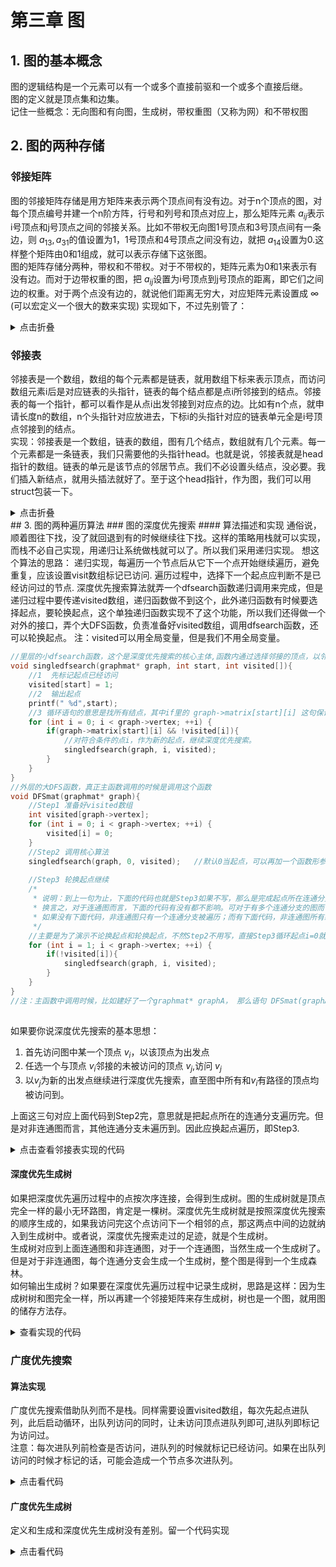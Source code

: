 # 第三章 图
## 1. 图的基本概念
图的逻辑结构是一个元素可以有一个或多个直接前驱和一个或多个直接后继。  
图的定义就是顶点集和边集。  
记住一些概念：无向图和有向图，生成树，带权重图（又称为网）和不带权图
## 2. 图的两种存储
### 邻接矩阵
图的邻接矩阵存储是用方矩阵来表示两个顶点间有没有边。对于n个顶点的图，对每个顶点编号并建一个n阶方阵，行号和列号和顶点对应上，那么矩阵元素 $a_{ij}$表示i号顶点和j号顶点之间的邻接关系。比如不带权无向图1号顶点和3号顶点间有一条边，则 $a_{13},a_{31}$的值设置为1，1号顶点和4号顶点之间没有边，就把 $a_{14}$设置为0.这样整个矩阵由0和1组成，就可以表示存储下这张图。  
图的矩阵存储分两种，带权和不带权。对于不带权的，矩阵元素为0和1来表示有没有边。而对于边带权重的图，把 $a_{ij}$设置为i号顶点到j号顶点的距离，即它们之间边的权重。对于两个点没有边的，就说他们距离无穷大，对应矩阵元素设置成 $\infty$ (可以宏定义一个很大的数来实现)
实现如下，不过先别管了：
<details><summary>点击折叠</summary>
<p>
  
```c
//数据类型的定义
typedef struct matrixgraph{
    int vertex;          //顶点的数量
    int ** matrix;       //一个int型指针的指针，其实会变成一个矩阵，跟待会建图的函数有关系
}graphmat,graphweightmat;     //graphmat表示不带权的，graphweightmat表示带权的

//建不带边图的函数
//返回一个没有边的图
graphmat * createMatgraph(int nodes){
    graphmat * graph = (graphmat*)malloc(sizeof(graphmat));
    graph->vertex = nodes;
    //下面几行构建矩阵
    graph->matrix = (int**) malloc(sizeof (int *) * nodes);
    for (int i = 0; i < nodes; ++i) {
        graph->matrix[i] = (int*) malloc(sizeof(int) * nodes);
    }
    //矩阵置0
    for (int i = 0; i < nodes; ++i) {
        for (int j = 0; j < nodes; ++j) {
            if(i == j)  graph->matrix[i][j] = 0;
            else    graph->matrix[i][j] = Infinit;   //Infinit是宏定义的量 这另个语句改成不做条件判断，全部赋成0就可以是不带权图
        }
    }
    return graph;
}

//添加边的函数，这边是以带权的为例子，那如果是不带权值的，就设置成1就好了
//添加一条有向带权值边
}void addweightdirectionaledgeMat(graphmat * graph, int src, int dest, int weight){
    graph->matrix[src][dest] = weight;
}
//如果要改成无向很简单，从source指dest有，从dest指source也有就行了
void addweightedgeMat(graphmat * graph, int src, int dest, int weight){
    graph->matrix[src][dest] = weight;
    graph->matrix[dest][src] = weight;
```
  
</p>
</details>

### 邻接表
邻接表是一个数组，数组的每个元素都是链表，就用数组下标来表示顶点，而访问数组元素i后是对应链表的头指针，链表的每个结点都是点i所邻接到的结点。邻接表的每一个指针，都可以看作是从点i出发邻接到对应点的边。比如有n个点，就申请长度n的数组，n个头指针对应放进去，下标i的头指针对应的链表单元全是i号顶点邻接到的结点。  
实现：邻接表是一个数组，链表的数组，图有几个结点，数组就有几个元素。每一个元素都是一条链表，我们只需要他的头指针head。也就是说，邻接表就是head指针的数组。链表的单元是该节点的邻居节点。我们不必设置头结点，没必要。我们插入新结点，就用头插法就好了。至于这个head指针，作为图，我们可以用struct包装一下。
<details><summary>点击折叠</summary>
  <p>
  
```c
//邻接表中链表的单元
typedef struct edge{
    int dest;            //所指向的目标顶点
    int weight;          //这个边的权重
    struct edge* next;   //同起点的下一条边
}edge;                   //这个取名的含义是，上邻接表的指针都相当于是从同一起点出发的边。要访问相邻顶点，比如有edge* p，就用 p->dest 就好了

//邻接表的数据类型(为了好看，不要让邻接表直接就是edge head[num_Vertix]，当然它就是)，包装这一下只是为了邻接表单元有个自己的类型
typedef struct adjlistunit{
    edge* head;
}adjlistunit;

//图就是以邻接表的形式存在的，所以我们定义一下图
typedef struct graphINadj{
    int num_nodes;          //图顶点的个数
    adjlistunit* adjlist;   //由“邻接表单元”组成的邻接表，这是个指针型，其实是个数组，看下面建图的函数就明白了
}graphadj;

//初始化有n个结点的图，不带边，函数读入要创建的图的顶点个数
graphadj* graphinit(int n){
    graphadj * graph = (graphadj*)malloc(sizeof (graphadj));      //申请内存空间
    graph->num_nodes = n;                                        //顶点个数设置为n
    adjlistunit * adjlist = (adjlistunit*)malloc(n*sizeof (adjlistunit));   
    graph->adjlist = adjlist;                                           //这两句创建邻接表
    for (int i = 0; i < n; ++i) {
        graph->adjlist[i].head = NULL;  //初始化全部没有边
    }
    return graph;
}

//添加一条有向边  函数读入 起点号数src(source) 和 终点号数dest(destination)
void directedge(graphadj* graph, int src, int dest){
    edge* newedge = (edge*)malloc(sizeof(edge));     //申请一个新边的类型
    newedge->dest = dest;                            //指定终点
    newedge->next = graph->adjlist[src].head;        
    graph->adjlist[src].head = newedge;              //这两句是头插法，合起来就是放到邻接表相应的链表中
}

//如果是加无向边，就是比有向边要指过来，又指过去
void addedge(graphadj* graph, int src, int dest){
    edge* newedge = (edge*)malloc(sizeof(edge));
    newedge->dest = dest;
    newedge->next = graph->adjlist[src].head;
    graph->adjlist[src].head = newedge;
    //如果是无向图要再加一条对称边
    newedge = (edge*)malloc(sizeof(edge));
    newedge->dest = src;
    newedge->next = graph->adjlist[dest].head;
    graph->adjlist[dest].head = newedge;##
}
//添加一条有向的有权重边，只比上面那个多了一个设置权重的环节，上面那个加边函数是说刚开始一些图不考虑带权就先简单一点
void directweightedge(graphadj* graph, int src, int dest, int weight){
    edge* newedge = (edge*)malloc(sizeof(edge));
    newedge->dest = dest;
    newedge->weight = weight;                  //设置边权重
    newedge->next = graph->adjlist[src].head;
    graph->adjlist[src].head = newedge;  
}
```
</p>
</details>
## 3. 图的两种遍历算法
### 图的深度优先搜索
#### 算法描述和实现
通俗说，顺着图往下找，没了就回退到有的时候继续往下找。这样的策略用栈就可以实现，而栈不必自己实现，用递归让系统做栈就可以了。所以我们采用递归实现。
想这个算法的思路：  
递归实现，每遍历一个节点后从它下一个点开始继续遍历，避免重复，应该设置visit数组标记已访问. 遍历过程中，选择下一个起点应判断不是已经访问过的节点.  
深度优先搜索算法就弄一个dfsearch函数递归调用来完成，但是递归过程中要传递visited数组，递归函数做不到这个，此外递归函数有时候要选择起点，要轮换起点，这个单独递归函数实现不了这个功能，所以我们还得做一个对外的接口，弄个大DFS函数，负责准备好visited数组，调用dfsearch函数，还可以轮换起点。  
注：visited可以用全局变量，但是我们不用全局变量。

```c
//里层的小dfsearch函数，这个是深度优先搜索的核心主体,函数内通过选择邻接的顶点，以邻接的顶点为新的起点递归调用
void singledfsearch(graphmat* graph, int start, int visited[]){
    //1  先标记起点已经访问
    visited[start] = 1;
    //2  输出起点
    printf(" %d",start);
    //3 循环语句的意思是找所有结点，其中if里的 graph->matrix[start][i] 这句保证结点为start点邻接到的，而!visited[i]保证该店为未访问(字面意思)
    for (int i = 0; i < graph->vertex; ++i) {
        if(graph->matrix[start][i] && !visited[i]){
            //对符合条件的点i，作为新的起点，继续深度优先搜索。
            singledfsearch(graph, i, visited);
        }
    }
}
//外层的大DFS函数，真正主函数调用的时候是调用这个函数
void DFSmat(graphmat* graph){
    //Step1 准备好visited数组
    int visited[graph->vertex];
    for (int i = 0; i < graph->vertex; ++i) {
        visited[i] = 0;
    }
    //Step2 调用核心算法
    singledfsearch(graph, 0, visited);   //默认0当起点，可以再加一个函数形参int start，让用户指定起点
    
    //Step3 轮换起点继续
    /*
     * 说明：到上一句为止，下面的代码也就是Step3如果不写，那么是完成起点所在连通分支的深度搜索
     * 换言之，对于连通图而言，下面的代码有没有都不影响。可对于有多个连通分支的图而言，就会有差别。
     * 如果没有下面代码，非连通图只有一个连通分支被遍历；而有下面代码，非连通图所有结点都被遍历。
     */
    //主要是为了演示不论换起点和轮换起点，不然Step2不用写，直接Step3循环起点i=0就行了
    for (int i = 1; i < graph->vertex; ++i) {
        if(!visited[i]){
            singledfsearch(graph, i, visited);
        }
    }
}
//注：主函数中调用时候，比如建好了一个graphmat* graphA， 那么语句 DFSmat(graphA); 就可以输出深度优先遍历的序列
      
```
如果要你说深度优先搜索的基本思想：
1. 首先访问图中某一个顶点 $v_i$，以该顶点为出发点
2. 任选一个与顶点 $v_i$邻接的未被访问的顶点 $v_j$,访问 $v_j$
3. 以$v_j$为新的出发点继续进行深度优先搜索，直至图中所有和$v_i$有路径的顶点均被访问到。

上面这三句对应上面代码到Step2完，意思就是把起点所在的连通分支遍历完。但是对非连通图而言，其他连通分支未遍历到。因此应换起点遍历，即Step3.

<details><summary>点击查看邻接表实现的代码</summary>
  
```c
  //接下来实现dfs，dfs是一种递归的调用，而且需要我们准备vitsited数组。我们采用函数套函数的方法
//其中dfs函数是实现对一个连通分支的遍历，但多个连通分支要轮换节点，下面那个函数就通过for循环轮换节点实现多个分支遍历
void DFS(graphadj * graph, int start, int visited[]){
    visited[start] = 1;
    printf("  %d", start);
    for(edge* p = graph->adjlist[start].head; p != NULL; p = p->next){
        if(!visited[p->dest]){
            DFS(graph, p->dest, visited);
        }
    }
}
void deathfirstsearch(graphadj* graph){
    //这一部分是准备visited数组
    int visited[graph->num_nodes];
    for (int i = 0; i < graph->num_nodes; ++i) {
        visited[i] = 0;
    }
    //初始化成0，visited数组就准备好了
    for (int i = 0; i < graph->num_nodes; ++i) {
        if(!visited[i]){
            DFS(graph, i, visited);
        }
    }
    //我们这样实现的话，dfs函数始终传graph这个参数。但是如果我们定义图的邻接表全局变量时候，就不用传这个参数
}
```

  </details>
  
#### 深度优先生成树
如果把深度优先遍历过程中的点按次序连接，会得到生成树。图的生成树就是顶点完全一样的最小无环路图，肯定是一棵树。深度优先生成树就是按照深度优先搜索的顺序生成的，如果我访问完这个点访问下一个相邻的点，那这两点中间的边就纳入到生成树中。或者说，深度优先搜索走过的足迹，就是个生成树。  
生成树对应到上面连通图和非连通图，对于一个连通图，当然生成一个生成树了。但是对于非连通图，每个连通分支会生成一个生成树，整个图是得到一个生成森林。  
如何输出生成树？如果要在深度优先遍历过程中记录生成树，思路是这样：因为生成树树和图完全一样，所以再建一个邻接矩阵来存生成树，树也是一个图，就用图的储存方法存。
<details><summary>查看实现的代码</summary>
  <p>
  
```c
    
//1 深度优先生成树
/*
 * 连通图深度优先搜索可以形成生成树，成为深度优先生成树，我们如何生成它呢？
 * 思路：生成树也是一个图，并且节点完全一样，就直接再用邻接矩阵表示法把它表示出来就行了
 * 非连通图会有一个生成森林，表示方法也一样。
 * 生成深度优先生成树，只需要对深度优先搜索做一点添加即可。要记录走过的边。
 */
void dfsst(graphmat* graph, int start, int visited[], graphmat* spantree){
    visited[start] = 1;
    for (int i = 0; i < graph->vertex; ++i) {
        if(graph->matrix[start][i] && !visited[i]){
            dfsst(graph, i, visited,spantree);
            addedgeMat(spantree, start, i);    //这句是新增语句：意思是start邻接到点i，要从点i继续深度优先搜索，那么start和i中间的边加入到生成树中
        }
    }
}
graphmat * dfsspantreemat(graphmat* graph){
    graphmat * spantree = createMatgraph(graph->vertex);     //这句新增语句： 新建一个邻接矩阵型图保存生成树
    int visited[graph->vertex];
    for (int i = 0; i < graph->vertex; ++i) {
        visited[i] = 0;
    }
    dfsst(graph, 0, visited, spantree);
    return spantree;                                        //这句新增语句： 返回深度优先生成树
}
    
```
    
</p>
</details>
    
### 广度优先搜索
#### 算法实现
广度优先搜索借助队列而不是栈。同样需要设置visited数组，每次先起点进队列，此后启动循环，出队列访问的同时，让未访问顶点进队列即可,进队列即标记为访问过。  
注意：每次进队列前检查是否访问，进队列的时候就标记已经访问。如果在出队列访问的时候才标记的话，可能会造成一个节点多次进队列。  
<details><summary>点击看代码</summary>    

```c
void bfsearch(graphmat* graph, int start, int visited[]){
    //Step1 准备好队列
    int queue[graph->vertex];
    int front = 0, rear = 0;
    //Step2 起点入队列，标记为已经遍历，开始循环
    queue[rear++]=start;
    visited[start] = 1;
    while(front != rear){
        int current = queue[front++];
        printf(" %d", current);
        for (int i = 0; i < graph->vertex; ++i) {
            if(graph->matrix[current][i] && !visited[i]){
                queue[rear++] = i;
                visited[i] = 1;
            }
        }
    }
}
void BFSmat(graphmat* graph) {
    //Step1 准备好visited数组和队列
    int visited[graph->vertex];
    for (int i = 0; i < graph->vertex; ++i) {
        visited[i] = 0;
    }
/*
    //Step2 调用核心成分(如果只遍历一个连通分支)
    bfsearch(graph, 0, visited);
*/
    //Step2 轮换地调用核心成分(如果要全部遍历完，用这个)
    for (int i = 0; i < graph->vertex; ++i) {
        if(!visited[i])
        bfsearch(graph, i, visited);
    }
}
//到这里完成了广度优先搜索

```

</details>  
  
#### 广度优先生成树
定义和生成和深度优先生成树没有差别。留一个代码实现
<details><summary>点击看代码</summary>
  
```c
void bfsspantree(graphadj * graph, int start){
    //准备一个队列
    int queue[graph->num_nodes];
    int front = 0;
    int rear = 0;
    //
    //准备visited数组
    int visited[graph->num_nodes];
    for (int i = 0; i < graph->num_nodes; ++i) {
        visited[i] = 0;
    }
    graphadj * spantree = graphinit(graph->num_nodes);
    queue[rear++] = start;  //第一个遍历的进队列
    visited[start] = 1;
    while(front != rear){
        int current = queue[front++]; //出队列，访问这一个


            for(edge* p = graph->adjlist[current].head; p != NULL; p = p->next){
                if(!visited[p->dest]) {  //这句很关键，检查没访问过的才能进队列
                    queue[rear++] = p->dest;
                    addedge(spantree, current, p->dest);
                    visited[p->dest] = 1;
                }
            }
    }
    printadjlist(spantree);
}  
```
  </details>
